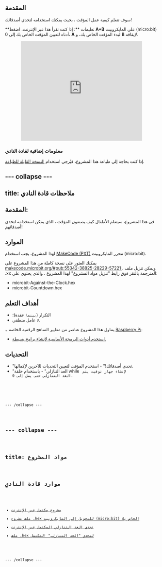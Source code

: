 ## المقدمة

سوف تتعلم كيفية عمل المؤقت ، بحيث يمكنك استخدامه لتحدي أصدقائك!

**تعليمات **: إذا كنت تقرأ هذا عبر الإنترنت، اضغط **A+B** على المايكروبيت (micro:bit) أدناه لتعيين المؤقت الخاص بك إلى 0، **A** لبدء المؤقت الخاص بك، و **B** لإيقافه.

<div class="trinket" style="width:400px;margin: 0 auto;">
<div style="position:relative;height:0;padding-bottom:81.97%;overflow:hidden;"><iframe style="position:absolute;top:0;left:0;width:100%;height:100%;" src="https://makecode.microbit.org/---run?id=_iRqcVkfXiffq" allowfullscreen="allowfullscreen" sandbox="allow-popups allow-scripts allow-same-origin" frameborder="0"></iframe></div>
</div>

### معلومات إضافية لقادة النادي

إذا كنت بحاجة إلى طباعة هذا المشروع، فيُرجى استخدام [النسخة القابلة للطباعة](https://projects.raspberrypi.org/en/projects/against-the-clock/print).

## \--- collapse \---

## title: ملاحظات قادة النادي

## المقدمة:

في هذا المشروع، سيتعلم الأطفال كيف يصنعون المؤقت ، الذي يمكن استخدامه لتحدي أصدقائهم!

## الموارد

لهذا المشروع، يجب استخدام [MakeCode (PXT)](http://jumpto.cc/pxt-new) محرر المايكروبيت (micro:bit).

يمكنك العثور على نسخة كاملة من هذا المشروع على [ makecode.microbit.org/#pub:55342-38825-28229-57221 ](https://makecode.microbit.org/#pub:55342-38825-28229-57221) ، ويمكن تنزيل ملف .xx المترجمة بالنقر فوق رابط "تنزيل مواد المشروع" لهذا المشروع ، والذي يحتوي على:

* microbit-Against-the-Clock.hex
* microbit-Countdown.hex

## أهداف التعلم

* التكرار (` بينما ` عقدة)؛
* ` لا ` عامل منطقي.

يتناول هذا المشروع عناصر من معايير المناهج الرقمية الخاصة بـ [Raspberry Pi](http://rpf.io/curriculum):

* [استخدم أدوات البرمجة الأساسية لإنشاء برامج بسيطة.](https://www.raspberrypi.org/curriculum/programming/creator)

## التحديات

* "تحدي أصدقائك!" - استخدم المؤقت لتعيين التحديات للآخرين لإكمالها.
* "العد التنازلي" - باستخدام حلقة while <code> لإنشاء جهاز توقيت يتم العد التنازلي حتى يصل إلى 0.</li>
</ul>

<p>--- /collapse ---</p>

<h2>--- collapse ---</h2>

<h2>title: مواد المشروع</h2>

<h2>موارد قادة النادي</h2>

<ul>
<li><a href="https://makecode.microbit.org/#pub:55342-38825-28229-57221">مشروع مكتمل عبر الإنترنت</a></li>
<li><a href="resources/microbit-Against-the-Clock.hex">ملف مشروع .hex للتحويل إلى المايكروبيت (micro:bit) الخاص بك</a></li>
<li><a href="https://makecode.microbit.org/#pub:69636-14914-13941-21768">تحدي العد التنازلي المكتمل عبر الإنترنت</a></li>
<li><a href="resources/microbit-Countdown.hex">ملف .hex لتحدي "العد التنازلي" المكتمل</a></li>
</ul>

<p>--- /collapse ---</p>